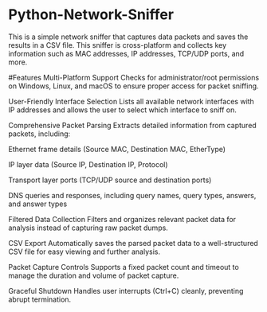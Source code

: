 # Python-Network-Sniffer
This is a simple network sniffer that captures data packets and saves the results in a CSV file. This sniffer is cross-platform and collects key information such as MAC addresses, IP addresses, TCP/UDP ports, and more. 


#Features
Multi-Platform Support
Checks for administrator/root permissions on Windows, Linux, and macOS to ensure proper access for packet sniffing.

User-Friendly Interface Selection
Lists all available network interfaces with IP addresses and allows the user to select which interface to sniff on.

Comprehensive Packet Parsing
Extracts detailed information from captured packets, including:

Ethernet frame details (Source MAC, Destination MAC, EtherType)

IP layer data (Source IP, Destination IP, Protocol)

Transport layer ports (TCP/UDP source and destination ports)

DNS queries and responses, including query names, query types, answers, and answer types

Filtered Data Collection
Filters and organizes relevant packet data for analysis instead of capturing raw packet dumps.

CSV Export
Automatically saves the parsed packet data to a well-structured CSV file for easy viewing and further analysis.

Packet Capture Controls
Supports a fixed packet count and timeout to manage the duration and volume of packet capture.

Graceful Shutdown
Handles user interrupts (Ctrl+C) cleanly, preventing abrupt termination.
